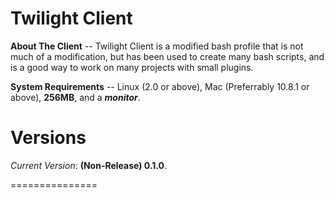 Twilight Client
===============

**About The Client** -- Twilight Client is a modified bash profile that is not much of a modification, but has been used to create many bash scripts, and is a good way to work on many projects with small plugins.

**System Requirements** -- Linux (2.0 or above), Mac (Preferrably 10.8.1 or above), **256MB**, and a ***monitor***. 

Versions
===============

*Current Version*: **(Non-Release) 0.1.0**.


===============
